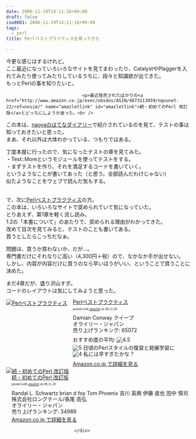 ```yaml
---
date: 2006-11-19T14:11:16+09:00
draft: false
iso8601: 2006-11-19T14:11:16+09:00
tags:
  - perl
title: Perlベストプラクティスを買ってきた

---
```


<div class="entry-body">
                                 <p>今更な感じはするけれど。<br />
ここ最近になっていろいろなサイトを見てまわったり、CatalystやPlaggerを入れてみたり使ってみたりしているうちに、段々と知識欲が出てきた。<br />
もっとPerlの事を知りたいと。</p>
                              
                                 <p>最近発売されたばかりの<a href="http://www.amazon.co.jp/exec/obidos/ASIN/4873113059/nqounet-22/ref=nosim/" name="amazletlink" id="amazletlink">続・初めてのPerl 改訂版</a>とどっちにしようか迷った。<br />
この本は、<a href="http://d.hatena.ne.jp/naoya/20061022/1161489711">naoyaのはてなダイアリー</a>で紹介されているのを見て、テストの事は知っておきたいと思った。<br />
まあ、それ以外は大体わかっている、つもりではある。</p>

<p>丁度本屋に行ったので、気になったテストの章を見てみた。<br />
・Test::Moreというモジュールを使ってテストをする。<br />
・まずテストを作り、それを満足するコードを書いていく。<br />
というようなことが書いてあった（と思う。全部読んだわけじゃない）<br />
似たようなことをウェブで読んだ気もする。</p>

<p><br />
で、次に<a href="http://www.amazon.co.jp/exec/obidos/ASIN/4873113008/nqounet-22/ref=nosim/" name="amazletlink" id="amazletlink">Perlベストプラクティス</a>の方。<br />
この本は、いろいろなサイトで奨められていて気になっていた。<br />
とりあえず、第1章を軽く流し読み。<br />
1.2の「本書について」のあたりで、奨められる理由がわかってきた。<br />
改めて目次を見てみると、テストのことも書いてある。<br />
買うとしたらこっちだなぁ。</p>

<p>問題は、買うか買わないか、だが…。<br />
専門書だけにそれなりに高い（4,300円＋税）ので、なかなか手が出せない。<br />
しかし、内容が内容だけに買うのなら早いほうがいい、ということで買うことに決めた。</p>

<p>まだ4章だが、盛り沢山すぎ。<br />
コードのレイアウトは気にしてみようと思った。</p>

<div class="amazlet-box" style="margin-bottom:0px;"><div class="amazlet-image" style="float:left;"><a href="http://www.amazon.co.jp/exec/obidos/ASIN/4873113008/nqounet-22/ref=nosim/" name="amazletlink" id="amazletlink"><img src="http://images-jp.amazon.com/images/P/4873113008.09.MZZZZZZZ.jpg" alt="Perlベストプラクティス" style="border: none;" /></a></div><div class="amazlet-info" style="float:left;margin-left:15px;line-height:120%"><div class="amazlet-name" style="margin-bottom:10px;line-height:120%"><a href="http://www.amazon.co.jp/exec/obidos/ASIN/4873113008/nqounet-22/ref=nosim/" name="amazletlink" id="amazletlink">Perlベストプラクティス</a><div class="amazlet-powered-date" style="font-size:7pt;margin-top:5px;font-family:verdana;line-height:120%">posted with <a href="http://app.amazlet.com/amazlet/" title="Perlベストプラクティス">amazlet</a> on 06.11.20</div></div><div class="amazlet-detail">Damian Conway クイープ <br />オライリー・ジャパン <br />売り上げランキング: 65072<br /></div><div class="amazlet-review" style="margin-top:10px; margin-bottom:10px"><div class="amazlet-review-average" style="margin-bottom:5px">おすすめ度の平均: <img src="http://images-jp.amazon.com/images/G/09/x-locale/common/customer-reviews/stars-4-5.gif" alt="4.5" /></div><img src="http://images-jp.amazon.com/images/G/09/x-locale/common/customer-reviews/stars-5-0.gif" alt="5" /> 日頃のPerlスタイルの復習と発展学習に<br /><img src="http://images-jp.amazon.com/images/G/09/x-locale/common/customer-reviews/stars-4-0.gif" alt="4" /> 私には早すぎたかな？<br /></div><div class="amazlet-link" style="margin-top: 5px"><a href="http://www.amazon.co.jp/exec/obidos/ASIN/4873113008/nqounet-22/ref=nosim/" name="amazletlink" id="amazletlink">Amazon.co.jp で詳細を見る</a></div></div><div class="amazlet-footer" style="clear: left"></div></div>

<div class="amazlet-box" style="margin-bottom:0px;"><div class="amazlet-image" style="float:left;"><a href="http://www.amazon.co.jp/exec/obidos/ASIN/4873113059/nqounet-22/ref=nosim/" name="amazletlink" id="amazletlink"><img src="http://images-jp.amazon.com/images/P/4873113059.09.MZZZZZZZ.jpg" alt="続・初めてのPerl 改訂版" style="border: none;" /></a></div><div class="amazlet-info" style="float:left;margin-left:15px;line-height:120%"><div class="amazlet-name" style="margin-bottom:10px;line-height:120%"><a href="http://www.amazon.co.jp/exec/obidos/ASIN/4873113059/nqounet-22/ref=nosim/" name="amazletlink" id="amazletlink">続・初めてのPerl 改訂版</a><div class="amazlet-powered-date" style="font-size:7pt;margin-top:5px;font-family:verdana;line-height:120%">posted with <a href="http://app.amazlet.com/amazlet/" title="続・初めてのPerl 改訂版">amazlet</a> on 06.11.20</div></div><div class="amazlet-detail">Randal L. Schwartz brian d foy Tom Phoenix 吉川 英興 伊藤 直也 田中 慎司 株式会社ロングテール/長尾 高弘 <br />オライリー・ジャパン <br />売り上げランキング: 34989<br /></div><div class="amazlet-link" style="margin-top: 5px"><a href="http://www.amazon.co.jp/exec/obidos/ASIN/4873113059/nqounet-22/ref=nosim/" name="amazletlink" id="amazletlink">Amazon.co.jp で詳細を見る</a></div></div><div class="amazlet-footer" style="clear: left"></div></div>

                              </div>
